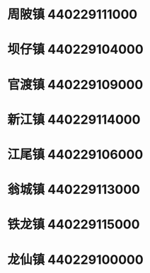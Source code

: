 # 周陂镇 440229111000
# 坝仔镇 440229104000
# 官渡镇 440229109000
# 新江镇 440229114000
# 江尾镇 440229106000
# 翁城镇 440229113000
# 铁龙镇 440229115000
# 龙仙镇 440229100000
